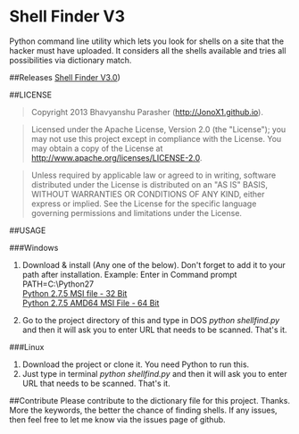 Shell Finder V3
=======

Python command line utility which lets you look for shells on a site that the hacker must have uploaded. It considers all the shells available and tries all possibilities via dictionary match.							
								
##Releases
[Shell Finder V3.0](https://github.com/JonoX1/Shell-Finder-V3/archive/refs/heads/main.zip))					


##LICENSE


> Copyright 2013 Bhavyanshu Parasher (http://JonoX1.github.io).

> Licensed under the Apache License, Version 2.0 (the "License"); you
may not use this project except in compliance with the License. You 
may obtain a copy of the License at 
> http://www.apache.org/licenses/LICENSE-2.0.

>Unless required by applicable law or agreed to in writing, software 
distributed under the License is distributed on an "AS IS" BASIS, 
WITHOUT WARRANTIES OR CONDITIONS OF ANY KIND, either express or 
implied. See the License for the specific language governing 
permissions and limitations under the License.

##USAGE

###Windows

1. Download & install (Any one of the below). Don't forget to add it to your path after installation. Example: Enter in Command prompt PATH=C:\Python27			
[Python 2.7.5 MSI file - 32 Bit ](http://www.python.org/ftp/python/2.7.5/python-2.7.5.msi)					
[Python 2.7.5 AMD64 MSI File - 64 Bit ](http://www.python.org/ftp/python/2.7.5/python-2.7.5.amd64.msi)				

2. Go to the project directory of this and type in DOS *python shellfind.py* and then it will ask you to enter URL that needs to be scanned. That's it.				

###Linux

1. Download the project or clone it. You need Python to run this.								
2. Just type in terminal *python shellfind.py* and then it will ask you to enter URL that needs to be scanned. That's it.				
					
##Contribute
Please contribute to the dictionary file for this project. Thanks. More the keywords, the better the chance of finding shells.
If any issues, then feel free to let me know via the issues page of github.

